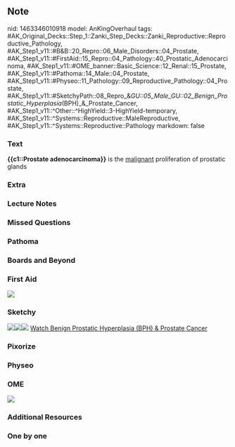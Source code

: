 ## Note
nid: 1463346010918
model: AnKingOverhaul
tags: #AK_Original_Decks::Step_1::Zanki_Step_Decks::Zanki_Reproductive::Reproductive_Pathology, #AK_Step1_v11::#B&B::20_Repro::06_Male_Disorders::04_Prostate, #AK_Step1_v11::#FirstAid::15_Repro::04_Pathology::40_Prostatic_Adenocarcinoma, #AK_Step1_v11::#OME_banner::Basic_Science::12_Renal::15_Prostate, #AK_Step1_v11::#Pathoma::14_Male::04_Prostate, #AK_Step1_v11::#Physeo::11_Pathology::09_Reproductive_Pathology::04_Prostate, #AK_Step1_v11::#SketchyPath::08_Repro_&_GU::05_Male_GU::02_Benign_Prostatic_Hyperplasia_(BPH)_&_Prostate_Cancer, #AK_Step1_v11::^Other::^HighYield::3-HighYield-temporary, #AK_Step1_v11::^Systems::Reproductive::MaleReproductive, #AK_Step1_v11::^Systems::Reproductive::Pathology
markdown: false

### Text
<div>
  <b>{{c1::Prostate adenocarcinoma}}</b> is the <u>malignant</u>
  proliferation of prostatic glands
</div>

### Extra


### Lecture Notes


### Missed Questions


### Pathoma


### Boards and Beyond


### First Aid
<img src="tmpQGRhFV.png">

### Sketchy
<img src="22.%20Prostate%20Cancer%20Histology.jpg"><img src=
"15.%20Prostate%20Adenocarcinoma.jpg"><img src=
"Complete%20Sketch-c420eb4e8081afcde5802a2be951ef9a9f4ba9d2_1566160514431.jpg">
<a href=
"https://dashboard.sketchy.com/study/medical/courses/medical-pathophysiology/units/medical-pathophysiology-reproductive-gu/videos/medical-pathophysiology-reproductive-and-gu-male-gu-benign-prostatic-hyperplasia-bph-and-prostate-cancer?utm_source=anki&utm_medium=partnership&utm_campaign=february_update&utm_content=medical">
Watch Benign Prostatic Hyperplasia (BPH) & Prostate Cancer</a>

### Pixorize


### Physeo


### OME
<div class="ome-widget">
  <a href=
  "https://onlinemeded.org/spa/renal/prostate/acquire?ref=anki"><img src="_OME_AnkiFlashcards_Lesson_6.png"></a>
</div>

### Additional Resources


### One by one

